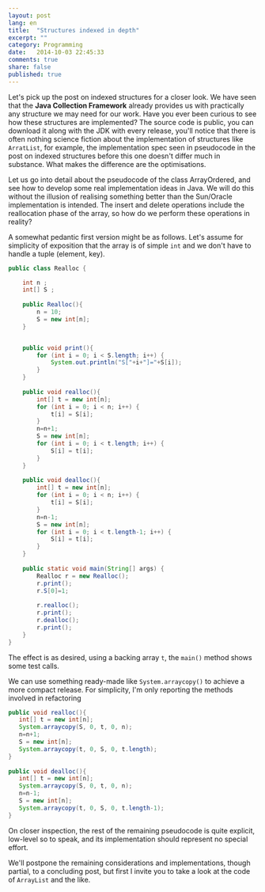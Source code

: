 ```yaml
---
layout: post
lang: en
title:  "Structures indexed in depth"
excerpt: ""
category: Programming
date:   2014-10-03 22:45:33
comments: true
share: false
published: true
---
```


Let's pick up the post on indexed structures for a closer look.
We have seen that the **Java Collection Framework** already provides us with practically any structure we may need for our work. Have you ever been curious to see how these structures are implemented? The source code is public, you can download it along with the JDK with every release, you'll notice that there is often nothing science fiction about the implementation of structures like `ArratList`, for example, the implementation spec seen in pseudocode in the post on indexed structures before this one doesn't differ much in substance. What makes the difference are the optimisations.

Let us go into detail about the pseudocode of the class ArrayOrdered, and see how to develop some real implementation ideas in Java.
We will do this without the illusion of realising something better than the Sun/Oracle implementation is intended.
The insert and delete operations include the reallocation phase of the array, so how do we perform these operations in reality?

A somewhat pedantic first version might be as follows. Let's assume for simplicity of exposition that the array is of simple `int` and we don't have to handle a tuple (element, key).

```java
public class Realloc {

    int n ;
    int[] S ;
    
    public Realloc(){
        n = 10;
        S = new int[n];
    }


    public void print(){
        for (int i = 0; i < S.length; i++) {
            System.out.println("S["+i+"]="+S[i]);
        }
    }
    
    public void realloc(){
        int[] t = new int[n];
        for (int i = 0; i < n; i++) {
            t[i] = S[i];
        }
        n=n+1;
        S = new int[n];
        for (int i = 0; i < t.length; i++) {
            S[i] = t[i];
        }
    }
    
    public void dealloc(){
        int[] t = new int[n];
        for (int i = 0; i < n; i++) {
            t[i] = S[i];
        }
        n=n-1;
        S = new int[n];
        for (int i = 0; i < t.length-1; i++) {
            S[i] = t[i];
        }
    }
    
    public static void main(String[] args) {
        Realloc r = new Realloc();
        r.print();
        r.S[0]=1;
        
        r.realloc();
        r.print();
        r.dealloc();
        r.print();
    }
}
```

The effect is as desired, using a backing array `t`, the `main()` method shows some test calls.

We can use something ready-made like `System.arraycopy()` to achieve a more compact release. For simplicity, I'm only reporting the methods involved in refactoring

```java
public void realloc(){
   int[] t = new int[n];
   System.arraycopy(S, 0, t, 0, n);
   n=n+1;
   S = new int[n];
   System.arraycopy(t, 0, S, 0, t.length);
}
    
public void dealloc(){
   int[] t = new int[n];
   System.arraycopy(S, 0, t, 0, n);
   n=n-1;
   S = new int[n];
   System.arraycopy(t, 0, S, 0, t.length-1);
}
```
On closer inspection, the rest of the remaining pseudocode is quite explicit, low-level so to speak, and its implementation should represent no special effort.

We'll postpone the remaining considerations and implementations, though partial, to a concluding post, but first I invite you to take a look at the code of `ArrayList` and the like.
